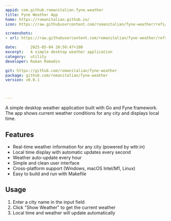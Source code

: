 ```yaml
---
appid: com.github.romanitalian.fyne.weather
title: Fyne Weather App
home: https://romanitalian.github.io/
icon: https://raw.githubusercontent.com/romanitalian/fyne-weather/refs/heads/main/Icon.png

screenshots:
- url: https://raw.githubusercontent.com/romanitalian/fyne-weather/refs/heads/main/docs/screenshots/example-1.png

date:      2025-05-04 20:50:47+100
excerpt:   A simple desktop weather application 
category:  utility
developer: Roman Romadin

git: https://github.com/romanitalian/fyne-weather
package: github.com/romanitalian/fyne-weather
version: v0.0.1



---
```


A simple desktop weather application built with Go and Fyne framework. The app shows current weather conditions for any city and displays local time.

## Features
- Real-time weather information for any city (powered by wttr.in)
- Local time display with automatic updates every second
- Weather auto-update every hour
- Simple and clean user interface
- Cross-platform support (Windows, macOS Intel/M1, Linux)
- Easy to build and run with Makefile

## Usage
1. Enter a city name in the input field
2. Click &#34;Show Weather&#34; to get the current weather
3. Local time and weather will update automatically
